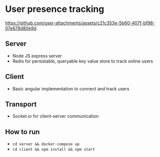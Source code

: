 # User presence tracking

https://github.com/user-attachments/assets/c21c353e-5b60-407f-bf98-07e678d80e9d


## Server
 - Node JS express server
 - Redis for persistable, queryable key value store to track online users

## Client
 - Basic angular implementation to connect and track users

## Transport
 - Socket.io for client-server communication

## How to run
 - `cd server && docker-compose up`
 - `cd client && npm install && npm start`
